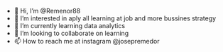 - 👋 Hi, I’m @Remenor88
- 👀 I’m interested in aply all learning at job and more bussines strategy
- 🌱 I’m currently learning data analytics
- 💞️ I’m looking to collaborate on learning 
- 📫 How to reach me at instagram @josepremedor

<!---
Remenor88/Remenor88 is a ✨ special ✨ repository because its `README.md` (this file) appears on your GitHub profile.
You can click the Preview link to take a look at your changes.
--->
